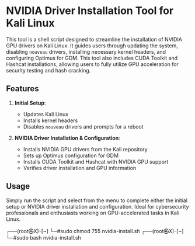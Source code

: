# NVIDIA Driver Installation Tool for Kali Linux

This tool is a shell script designed to streamline the installation of NVIDIA GPU drivers on Kali Linux. It guides users through updating the system, disabling `nouveau` drivers, installing necessary kernel headers, and configuring Optimus for GDM. This tool also includes CUDA Toolkit and Hashcat installations, allowing users to fully utilize GPU acceleration for security testing and hash cracking.

## Features
1. **Initial Setup**: 
   - Updates Kali Linux
   - Installs kernel headers
   - Disables `nouveau` drivers and prompts for a reboot

2. **NVIDIA Driver Installation & Configuration**:
   - Installs NVIDIA GPU drivers from the Kali repository
   - Sets up Optimus configuration for GDM
   - Installs CUDA Toolkit and Hashcat with NVIDIA GPU support
   - Verifies driver installation and GPU information

## Usage
Simply run the script and select from the menu to complete either the initial setup or NVIDIA driver installation and configuration. Ideal for cybersecurity professionals and enthusiasts working on GPU-accelerated tasks in Kali Linux.

┌──(root㉿X)-[~]
└─#sudo chmod 755 nvidia-install.sh
┌──(root㉿X)-[~]
└─#sudo bash nvidia-install.sh

